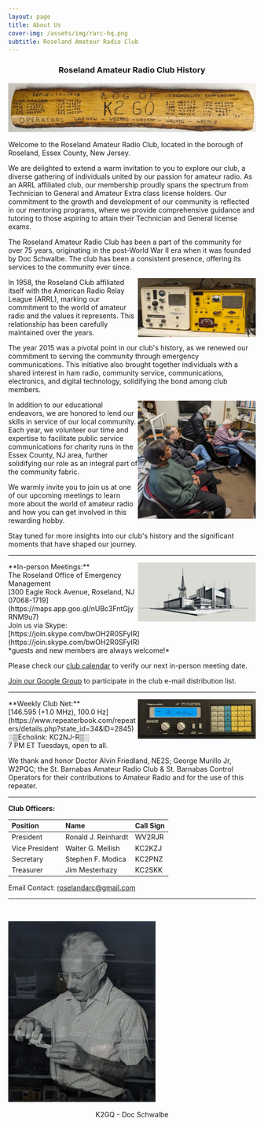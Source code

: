 ```yaml
---
layout: page
title: About Us
cover-img: /assets/img/rarc-hq.png
subtitle: Roseland Amateur Radio Club
---
```


<h3 style="text-align: center;">Roseland Amateur Radio Club History</h3>

<p><img src="/assets/img/log-1978.jpg" alt="log" class="mx-auto d-block" /></p>

Welcome to the Roseland Amateur Radio Club, located in the borough of Roseland, Essex County, New Jersey.

We are delighted to extend a warm invitation to you to explore our club, a diverse gathering of individuals united by our passion for amateur radio. As an ARRL affiliated club, our membership proudly spans the spectrum from Technician to General and Amateur Extra class license holders. Our commitment to the growth and development of our community is reflected in our mentoring programs, where we provide comprehensive guidance and tutoring to those aspiring to attain their Technician and General license exams.

The Roseland Amateur Radio Club has been a part of the community for over 75 years, originating in the post-World War II era when it was founded by Doc Schwalbe. The club has been a consistent presence, offering its services to the community ever since.

<img align="right" width="240" height="120" src="/assets/img/gonset.jpg">
In 1958, the Roseland Club affiliated itself with the American Radio Relay League (ARRL), marking our commitment to the world of amateur radio and the values it represents. This relationship has been carefully maintained over the years.

The year 2015 was a pivotal point in our club's history, as we renewed our commitment to serving the community through emergency communications. This initiative also brought together individuals with a shared interest in ham radio, community service, communications, electronics, and digital technology, solidifying the bond among club members.

<img align="right" width="240" height="240" src="/assets/img/ftdx10_club.jpg">
In addition to our educational endeavors, we are honored to lend our skills in service of our local community. Each year, we volunteer our time and expertise to facilitate public service communications for charity runs in the Essex County, NJ area, further solidifying our role as an integral part of the community fabric.

We warmly invite you to join us at one of our upcoming meetings to learn more about the world of amateur radio and how you can get involved in this rewarding hobby.

Stay tuned for more insights into our club's history and the significant moments that have shaped our journey.

---

<img align="right" width="240" height="120" src="/assets/img/radio-station.png">
**In-person Meetings:**<br/>
The Roseland Office of Emergency Management<br/>
[300 Eagle Rock Avenue, Roseland, NJ 07068-1719](https://maps.app.goo.gl/nUBc3FntGjyRNM9u7)<br/>
Join us via Skype: [https://join.skype.com/bwOH2R0SFyIR](https://join.skype.com/bwOH2R0SFyIR)<br/>
*guests and new members are always welcome!*<br/>

Please check our [club calendar](/calendar.md) to verify our next in-person meeting date.<br/>

[Join our Google Group](https://groups.google.com/g/roseland-amateur-radio-club/) to participate in the club e-mail distribution list.

---

<img align="right" width="240" height="80" src="/assets/img/scanner.jpg">
**Weekly Club Net:**<br/>
[146.595 (+1.0 MHz), 100.0 Hz](https://www.repeaterbook.com/repeaters/details.php?state_id=34&ID=2845)<br/>
░▒Echolink: KC2NJ-R▒░<br/>
7 PM ET Tuesdays, open to all.

We thank and honor Doctor Alvin Friedland, NE2S; George Murillo Jr, W2PQC; the St. Barnabas Amateur Radio Club & St. Barnabas Control Operators for their contributions to Amateur Radio and for the use of this repeater.

---

**Club Officers:**

| Position | Name | Call Sign |
| :------ |:--- | :--- |
| President | Ronald J. Reinhardt | WV2RJR |
| Vice President | Walter G. Mellish | KC2KZJ |
| Secretary | Stephen F. Modica | KC2PNZ |
| Treasurer | Jim Mesterhazy | KC2SKK |

Email Contact: [roselandarc@gmail.com](mailto:roselandarc@gmail.com)

---
<br/>
<p><img src="/assets/img/doc-k2gq.jpg" alt="Doc Schwalbe" class="mx-auto d-block" width="300" /></p>
<p style="text-align: center;">K2GQ - Doc Schwalbe</p>
